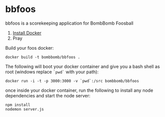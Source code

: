 bbfoos
======

bbfoos is a scorekeeping application for BombBomb Foosball

1. [Install Docker](https://docs.docker.com/installation/)
2. Pray

Build your foos docker:

	docker build -t bombbomb/bbfoos .


The following will boot your docker container and give you a bash shell as root (windows replace `` `pwd` `` with your path):

	docker run -i -t -p 3000:3000 -v `pwd`:/src bombbomb/bbfoos


once inside your docker container, run the following to install any node dependencies and start the node server:

	npm install
	nodemon server.js

